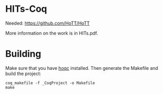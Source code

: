 # HITs-Coq

Needed: https://github.com/HoTT/HoTT

More information on the work is in HITs.pdf.

# Building

Make sure that you have [hoqc](https://github.com/HoTT/HoTT) installed. Then generate
the Makefile and build the project:

    coq_makefile -f _CoqProject -o Makefile
    make